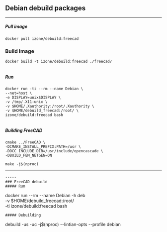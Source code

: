 ## Debian debuild packages
-----
##### Pull image
```
docker pull izone/debuild:freecad
```
### Build Image
```
docker build -t izone/debuild:freecad ./freecad/
```
```
```
##### Run
```
docker run -ti --rm --name Debian \
--net=host \
-e DISPLAY=unix$DISPLAY \
-v /tmp/.X11-unix \
-v $HOME/.Xauthority:/root/.Xauthority \
-v $HOME/debuild_freecad:/root/ \
izone/debuild:freecad bash
```
```
```
##### Building FreeCAD
```
cmake ../FreeCAD \
-DCMAKE_INSTALL_PREFIX:PATH=/usr \
-DOCC_INCLUDE_DIR=/usr/include/opencascade \
-DBUILD_FEM_NETGEN=ON 
```
```
make -j$(nproc)
```

-----
```
-----
### FreeCAD debuild
##### Run
```
docker run --rm --name Debian -h deb \
-v $HOME/debuild_freecad:/root/ \
-ti izone/debuild:freecad bash
```
##### Debuilding
```
debuild -us -uc -j$(nproc) --lintian-opts --profile debian
```
